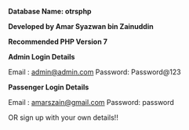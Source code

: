 **Database Name: otrsphp**

**Developed by Amar Syazwan bin Zainuddin**

**Recommended PHP Version 7**


**Admin Login Details**

Email   : admin@admin.com
Password: Password@123

**Passenger Login Details**

Email   : amarszain@gmail.com
Password: password

OR sign up with your own details!!

